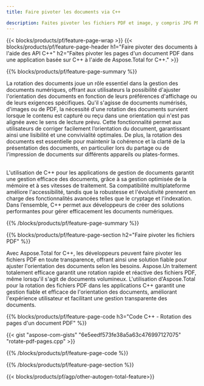 ```yaml
---
title: Faire pivoter les documents via C++ 

description: Faites pivoter les fichiers PDF et image, y compris JPG PNG BMP GIF TIFF SVG via votre application C++.
---
```


{{< blocks/products/pf/feature-page-wrap >}}
{{< blocks/products/pf/feature-page-header h1="Faire pivoter des documents à l'aide des API C++" h2="Faites pivoter les pages d'un document PDF dans une application basée sur C++ à l'aide de Aspose.Total for C++." >}}

{{% blocks/products/pf/feature-page-summary %}}

La rotation des documents joue un rôle essentiel dans la gestion des documents numériques, offrant aux utilisateurs la possibilité d'ajuster l'orientation des documents en fonction de leurs préférences d'affichage ou de leurs exigences spécifiques. Qu'il s'agisse de documents numérisés, d'images ou de PDF, la nécessité d'une rotation des documents survient lorsque le contenu est capturé ou reçu dans une orientation qui n'est pas alignée avec le sens de lecture prévu. Cette fonctionnalité permet aux utilisateurs de corriger facilement l’orientation du document, garantissant ainsi une lisibilité et une convivialité optimales. De plus, la rotation des documents est essentielle pour maintenir la cohérence et la clarté de la présentation des documents, en particulier lors du partage ou de l'impression de documents sur différents appareils ou plates-formes. <br /><br />

L'utilisation de C++ pour les applications de gestion de documents garantit une gestion efficace des documents, grâce à sa gestion optimisée de la mémoire et à ses vitesses de traitement. Sa compatibilité multiplateforme améliore l'accessibilité, tandis que la robustesse et l'évolutivité prennent en charge des fonctionnalités avancées telles que le cryptage et l'indexation. Dans l’ensemble, C++ permet aux développeurs de créer des solutions performantes pour gérer efficacement les documents numériques.

{{% /blocks/products/pf/feature-page-summary  %}}


{{% blocks/products/pf/feature-page-section  h2="Faire pivoter les fichiers PDF" %}}

Avec Aspose.Total for C++, les développeurs peuvent faire pivoter les fichiers PDF en toute transparence, offrant ainsi une solution fiable pour ajuster l'orientation des documents selon les besoins. Aspose.Un traitement totalement efficace garantit une rotation rapide et réactive des fichiers PDF, même lorsqu'il s'agit de documents volumineux. L'utilisation d'Aspose.Total pour la rotation des fichiers PDF dans les applications C++ garantit une gestion fiable et efficace de l'orientation des documents, améliorant l'expérience utilisateur et facilitant une gestion transparente des documents.

{{% blocks/products/pf/feature-page-code h3="Code C++ - Rotation des pages d'un document PDF" %}}

{{< gist "aspose-com-gists" "6e5eedf573fe38a5a63c476997127075" "rotate-pdf-pages.cpp" >}}

{{% /blocks/products/pf/feature-page-code  %}}

{{% /blocks/products/pf/feature-page-section %}}

{{< blocks/products/pf/agp/other-autogen-total-feature>}}